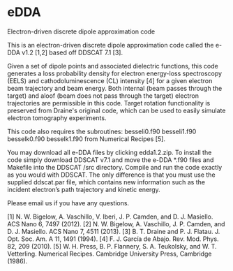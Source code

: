 # eDDA
Electron-driven discrete dipole approximation code

This is an electron-driven discrete dipole approximation code called the e-DDA v1.2 [1,2] based off DDSCAT 7.1 [3].

Given a set of dipole points and associated dielectric functions, this code generates a loss probability density for electron energy-loss spectroscopy (EELS) and cathodoluminescence (CL) intensity [4] for a given electron beam trajectory and beam energy. Both internal (beam passes through the target) and aloof (beam does not pass through the target) electron trajectories are permissible in this code. Target rotation functionality is preserved from Draine's original code, which can be used to easily simulate electron tomography experiments.

This code also requires the subroutines:
besseli0.f90
besseli1.f90
besselk0.f90
besselk1.f90
from Numerical Recipes [5].

You may download all e-DDA files by clicking edda1.2.zip.  To install the code simply download DDSCAT v7.1 and move the e-DDA *.f90 files and Makefile into the DDSCAT /src directory.  Compile and run the code exactly as you would with DDSCAT.  The only difference is that you must use the supplied ddscat.par file, which contains new information such as the incident electron’s path trajectory and kinetic energy.

Please email us if you have any questions.

[1] N. W. Bigelow, A. Vaschillo, V. Iberi, J. P. Camden, and D. J. Masiello. ACS Nano 6, 7497 (2012).
[2] N. W. Bigelow, A. Vaschillo, J. P. Camden, and D. J. Masiello. ACS Nano 7, 4511 (2013).
[3] B. T. Draine and P. J. Flatau. J. Opt. Soc. Am. A 11, 1491 (1994).
[4] F. J. García de Abajo. Rev. Mod. Phys. 82, 209 (2010).
[5] W. H. Press, B. P. Flannery, S. A. Teukolsky, and W. T. Vetterling. Numerical Recipes. Cambridge University Press, Cambridge (1986).
